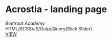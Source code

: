 # Acrostia - landing page
<i>Beetroot Academy</i><br>
HTML/SCSS/JS/Gulp/jQuery(Slick Slider)
<br>
[VIEW](https://denys-bilonozhko.github.io/acrostia-landing/)
